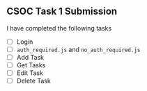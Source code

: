 ## CSOC Task 1 Submission

I have completed the following tasks

- [ ] Login
- [ ] `auth_required.js` and `no_auth_required.js`
- [ ] Add Task
- [ ] Get Tasks
- [ ] Edit Task
- [ ] Delete Task
